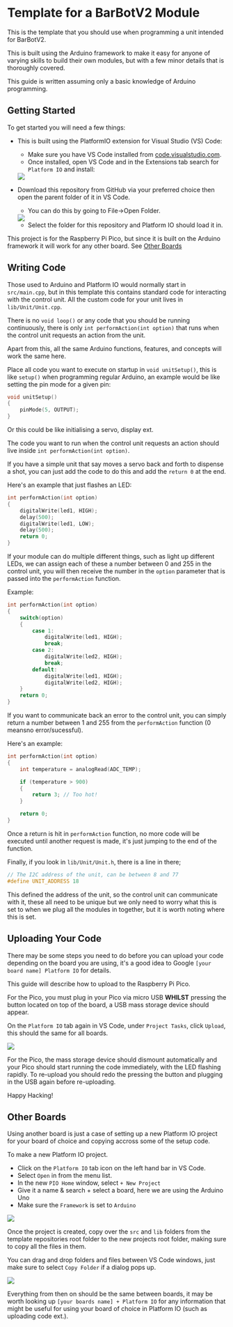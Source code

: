 # Template for a BarBotV2 Module 

This is the template that you should use when programming a unit 
intended for BarBotV2.

This is built using the Arduino framework to make it easy for anyone 
of varying skills to build their own modules, but with a few minor 
details that is thoroughly covered. 

This guide is written assuming only a basic knowledge of Arduino programming. 

## Getting Started 

To get started you will need a few things: 

- This is built using the PlatformIO extension for Visual Studio (VS) Code:
    - Make sure you have VS Code installed from [code.visualstudio.com](code.visualstudio.com). 
    - Once installed, open VS Code and in the Extensions tab search for `Platform IO` and install:

    <img src="docs/InstallExtension.png" />
    
- Download this repository from GitHub via your preferred choice then open the parent folder of it in VS Code. 
    - You can do this by going to File->Open Folder. 

    <img src="docs/OpenFolder.png" />

    - Select the folder for this repository and Platform IO should load it in. 

This project is for the Raspberry Pi Pico, but since it is built on the Arduino framework it will work for any other board. See [Other Boards](#other-boards)

## Writing Code 

Those used to Arduino and Platform IO would normally start in `src/main.cpp`, but in this template this contains standard code for interacting with the control unit. All the custom code for your unit lives in `lib/Unit/Unit.cpp`. 

There is no `void loop()` or any code that you should be running continuously, there is only `int performAction(int option)` that runs when the control unit requests an action from the unit.  

Apart from this, all the same Arduino functions, features, and concepts will work the same here. 

Place all code you want to execute on startup in `void unitSetup()`, this is like `setup()` when programming regular Arduino, an example would be like setting the pin mode for a given pin: 

```c
void unitSetup()
{
    pinMode(5, OUTPUT);
}
```

Or this could be like initialising a servo, display ext. 

The code you want to run when the control unit requests an action should live inside `int performAction(int option)`. 

If you have a simple unit that say moves a servo back and forth to dispense a shot, you can just add the code to do this and add the `return 0` at the end. 

Here's an example that just flashes an LED: 

```c
int performAction(int option)
{
    digitalWrite(led1, HIGH);
    delay(500);
    digitalWrite(led1, LOW);
    delay(500);
    return 0;
}
```

If your module can do multiple different things, such as light up different LEDs, we can assign each of these a number between 0 and 255 in the control unit, you will then receive the number in the `option` parameter that is passed into the `performAction` function. 

Example: 

```c
int performAction(int option)
{
    switch(option)
    {
        case 1: 
            digitalWrite(led1, HIGH);
            break;
        case 2: 
            digitalWrite(led2, HIGH);
            break;
        default: 
            digitalWrite(led1, HIGH);
            digitalWrite(led2, HIGH);
    }
    return 0;
}
```

If you want to communicate back an error to the control unit, you can simply return a number between 1 and 255 from the `performAction` function (0 meansno error/sucessful). 

Here's an example: 

```c
int performAction(int option)
{
    int temperature = analogRead(ADC_TEMP);

    if (temperature > 900)
    {
        return 3; // Too hot! 
    }

    return 0;
}
```

Once a return is hit in `performAction` function, no more code will be executed until another request is made, it's just jumping to the end of the function. 

Finally, if you look in `lib/Unit/Unit.h`, there is a line in there;

```c
// The I2C address of the unit, can be between 8 and 77 
#define UNIT_ADDRESS 18
```

This defined the address of the unit, so the control unit can communicate with it, these all need to be unique but we only need to worry what this is set to when we plug all the modules in together, but it is worth noting where this is set. 

## Uploading Your Code 

There may be some steps you need to do before you can upload your code depending on the board you are using, it's a good idea to Google `[your board name] Platform IO` for details. 

This guide will describe how to upload to the Raspberry Pi Pico. 

For the Pico, you must plug in your Pico via micro USB **WHILST** pressing the button located on top of the board, a USB mass storage device should appear. 

On the `Platform IO` tab again in VS Code, under `Project Tasks`, click `Upload`, this should the same for all boards. 

<img src="docs/UploadPico.png" />

For the Pico, the mass storage device should dismount automatically and your Pico should start running the code immediately, with the LED flashing rapidly. To re-upload you should redo the pressing the button and plugging in the USB again before re-uploading. 

Happy Hacking! 

## Other Boards 

Using another board is just a case of setting up a new Platform IO project for your board of choice and copying accross some of the setup code. 

To make a new Platform IO project. 

- Click on the `Platform IO` tab icon on the left hand bar in VS Code. 
- Select `Open` in from the menu list. 
- In the new `PIO Home` window, select `+ New Project`
- Give it a name & search + select a board, here we are using the Arduino Uno
- Make sure the `Framework` is set to `Arduino`

<img src="docs/NewProject.png" />

Once the project is created, copy over the `src` and `lib` folders from the template repositories root folder to the new projects root folder, making sure to copy all the files in them.

You can drag and drop folders and files between VS Code windows, just make sure to select `Copy Folder` if a dialog pops up. 

<img src="docs/CopyDialog.png" />

Everything from then on should be the same between boards, it may be worth looking up `[your boards name] + Platform IO` for any information that might be useful for using your board of choice in Platform IO (such as uploading code ext.). 
